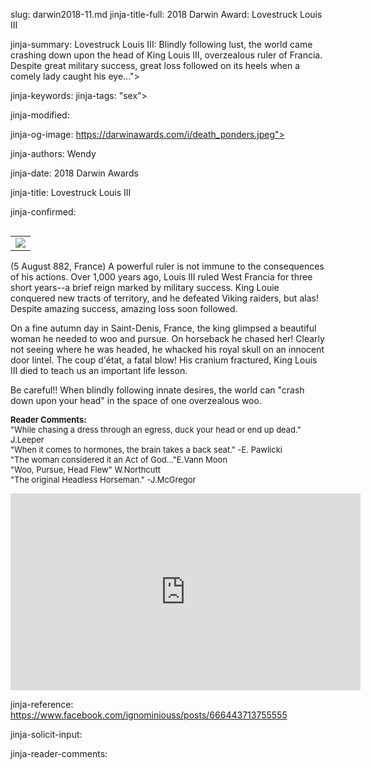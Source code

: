 slug: darwin2018-11.md
jinja-title-full: 2018 Darwin Award: Lovestruck Louis III

jinja-summary: Lovestruck Louis III: Blindly following lust, the world came crashing down upon the head of King Louis III, overzealous ruler of Francia. Despite great military success, great loss followed on its heels when a comely lady caught his eye...">

jinja-keywords:
jinja-tags: "sex">

jinja-modified:

jinja-og-image: https://darwinawards.com/i/death_ponders.jpeg">

jinja-authors: Wendy

jinja-date: 2018 Darwin Awards


jinja-title: Lovestruck Louis III


jinja-confirmed:

<TABLE border=0 align=right><TR><TD align=center>
<A href="http://cgi.darwinawards.com/cgi/search.pl?keywords=category%3Dsex&swishindex=stories.data&show_description=yes&maxdisplay=10&maxresults=50"><IMG src="/i/icon/woman.small.jpg" border=0></A>
</TD></TR></TABLE>

(5 August 882, France) A powerful ruler is not immune to the consequences
of his actions. Over 1,000 years ago, Louis III ruled West Francia for
three short years--a brief reign marked by military success. King Louie
conquered new tracts of territory, and he defeated Viking raiders, but
alas! Despite amazing success, amazing loss soon followed.

On a fine autumn day in Saint-Denis, France, the king glimpsed a beautiful
woman he needed to woo and pursue. On horseback he chased her! Clearly not
seeing where he was headed, he whacked his royal skull on an innocent door
lintel. The coup d'&eacute;tat, a fatal blow! His cranium fractured, King
Louis III died to teach us an important life lesson.

Be careful!! When blindly following innate desires, the world can "crash
down upon your head" in the space of one overzealous woo.

<FONT size=-1><B>Reader Comments:</B><BR>
"While chasing a dress through an egress, duck your head or end up dead." J.Leeper<BR>
"When it comes to hormones, the brain takes a back seat." -E. Pawlicki<BR>
"The woman considered it an Act of God..."E.Vann Moon<BR>
"Woo, Pursue, Head Flew" W.Northcutt<BR>
"The original Headless Horseman." -J.McGregor
</FONT>

<iframe width="560" height="315"
src="https://www.youtube.com/embed/ejr4n9a33gc?start=42"
frameborder="0" allow="autoplay; encrypted-media" allowfullscreen></iframe>

jinja-reference: https://www.facebook.com/ignominiouss/posts/666443713755555

jinja-solicit-input:

jinja-reader-comments:



<!--#include file=nav_2018.html -->


